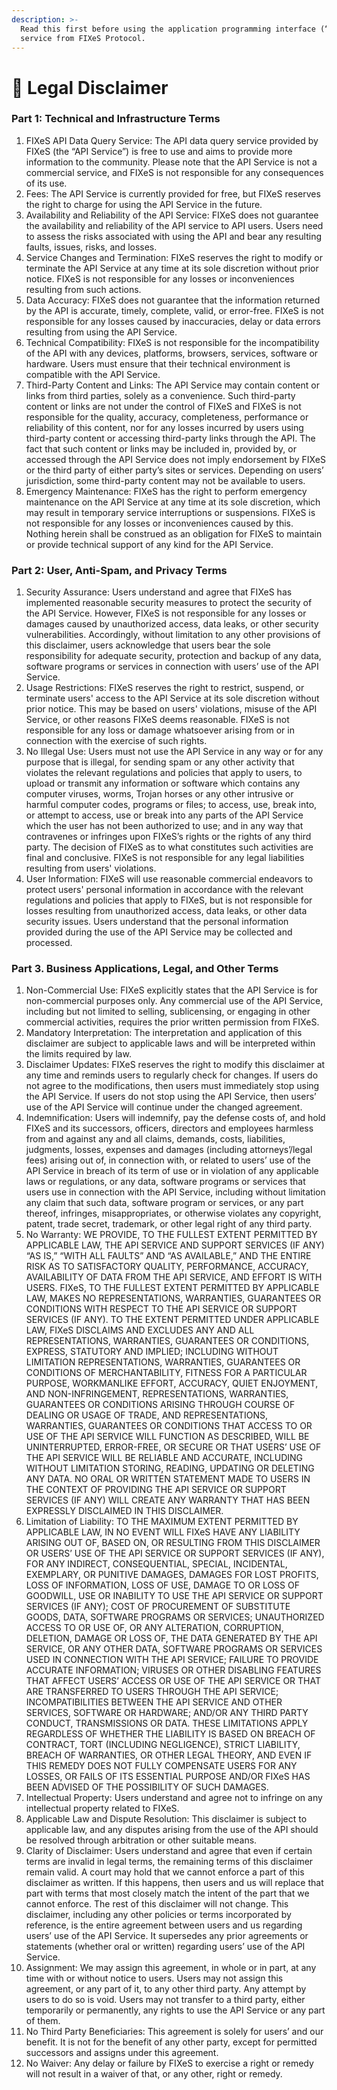 ```yaml
---
description: >-
  Read this first before using the application programming interface (“API”)
  service from FIXeS Protocol.
---
```


# 📃 Legal Disclaimer

### Part 1: Technical and Infrastructure Terms

1. FIXeS API Data Query Service: The API data query service provided by FIXeS (the “API Service”) is free to use and aims to provide more information to the community. Please note that the API Service is not a commercial service, and FIXeS is not responsible for any consequences of its use.&#x20;
2. Fees: The API Service is currently provided for free, but FIXeS reserves the right to charge for using the API Service in the future.
3. Availability and Reliability of the API Service: FIXeS does not guarantee the availability and reliability of the API service to API users. Users need to assess the risks associated with using the API and bear any resulting faults, issues, risks, and losses.&#x20;
4. Service Changes and Termination: FIXeS reserves the right to modify or terminate the API Service at any time at its sole discretion without prior notice. FIXeS is not responsible for any losses or inconveniences resulting from such actions.&#x20;
5. Data Accuracy: FIXeS does not guarantee that the information returned by the API is accurate, timely, complete, valid, or error-free. FIXeS is not responsible for any losses caused by inaccuracies, delay or data errors resulting from using the API Service.&#x20;
6. Technical Compatibility: FIXeS is not responsible for the incompatibility of the API with any devices, platforms, browsers, services, software or hardware. Users must ensure that their technical environment is compatible with the API Service.&#x20;
7. Third-Party Content and Links: The API Service may contain content or links from third parties, solely as a convenience. Such third-party content or links are not under the control of FIXeS and FIXeS is not responsible for the quality, accuracy, completeness, performance or reliability of this content, nor for any losses incurred by users using third-party content or accessing third-party links through the API. The fact that such content or links may be included in, provided by, or accessed through the API Service does not imply endorsement by FIXeS or the third party of either party’s sites or services. Depending on users’ jurisdiction, some third-party content may not be available to users.&#x20;
8. Emergency Maintenance: FIXeS has the right to perform emergency maintenance on the API Service at any time at its sole discretion, which may result in temporary service interruptions or suspensions. FIXeS is not responsible for any losses or inconveniences caused by this. Nothing herein shall be construed as an obligation for FIXeS to maintain or provide technical support of any kind for the API Service.

### Part 2: User, Anti-Spam, and Privacy Terms

1. Security Assurance: Users understand and agree that FIXeS has implemented reasonable security measures to protect the security of the API Service. However, FIXeS is not responsible for any losses or damages caused by unauthorized access, data leaks, or other security vulnerabilities. Accordingly, without limitation to any other provisions of this disclaimer, users acknowledge that users bear the sole responsibility for adequate security, protection and backup of any data, software programs or services in connection with users’ use of the API Service.
2. Usage Restrictions: FIXeS reserves the right to restrict, suspend, or terminate users' access to the API Service at its sole discretion without prior notice. This may be based on users' violations, misuse of the API Service, or other reasons FIXeS deems reasonable. FIXeS is not responsible for any loss or damage whatsoever arising from or in connection with the exercise of such rights.&#x20;
3. No Illegal Use: Users must not use the API Service in any way or for any purpose that is illegal, for sending spam or any other activity that violates the relevant regulations and policies that apply to users, to upload or transmit any information or software which contains any computer viruses, worms, Trojan horses or any other intrusive or harmful computer codes, programs or files;  to access, use, break into, or attempt to access, use or break into any parts of the API Service which the user has not been authorized to use; and in any way that contravenes or infringes upon FIXeS’s rights or the rights of any third party. The decision of FIXeS as to what constitutes such activities are final and conclusive. FIXeS is not responsible for any legal liabilities resulting from users' violations.
4. User Information: FIXeS will use reasonable commercial endeavors to protect users' personal information in accordance with the relevant regulations and policies that apply to FIXeS, but is not responsible for losses resulting from unauthorized access, data leaks, or other data security issues. Users understand that the personal information provided during the use of the API Service may be collected and processed.

### Part 3. Business Applications, Legal, and Other Terms

1. Non-Commercial Use: FIXeS explicitly states that the API Service is for non-commercial purposes only. Any commercial use of the API Service, including but not limited to selling, sublicensing, or engaging in other commercial activities, requires the prior written permission from FIXeS.&#x20;
2. Mandatory Interpretation: The interpretation and application of this disclaimer are subject to applicable laws and will be interpreted within the limits required by law.&#x20;
3. Disclaimer Updates: FIXeS reserves the right to modify this disclaimer at any time and reminds users to regularly check for changes. If users do not agree to the modifications, then users must immediately stop using the API Service. If users do not stop using the API Service, then users’ use of the API Service will continue under the changed agreement.&#x20;
4. Indemnification: Users will indemnify, pay the defense costs of, and hold FIXeS and its successors, officers, directors and employees harmless from and against any and all claims, demands, costs, liabilities, judgments, losses, expenses and damages (including attorneys’/legal fees) arising out of, in connection with, or related to users’ use of the API Service in breach of its term of use or in violation of any applicable laws or regulations, or any data, software programs or services that users use in connection with the API Service, including without limitation any claim that such data, software program or services, or any part thereof, infringes, misappropriates, or otherwise violates any copyright, patent, trade secret, trademark, or other legal right of any third party.&#x20;
5. No Warranty: WE PROVIDE, TO THE FULLEST EXTENT PERMITTED BY APPLICABLE LAW, THE API SERVICE AND SUPPORT SERVICES (IF ANY) “AS IS,” “WITH ALL FAULTS” AND “AS AVAILABLE,” AND THE ENTIRE RISK AS TO SATISFACTORY QUALITY, PERFORMANCE, ACCURACY, AVAILABILITY OF DATA FROM THE API SERVICE, AND EFFORT IS WITH USERS. FIXeS, TO THE FULLEST EXTENT PERMITTED BY APPLICABLE LAW, MAKES NO REPRESENTATIONS, WARRANTIES, GUARANTEES OR CONDITIONS WITH RESPECT TO THE API SERVICE OR SUPPORT SERVICES (IF ANY). TO THE EXTENT PERMITTED UNDER APPLICABLE LAW, FIXeS DISCLAIMS AND EXCLUDES ANY AND ALL REPRESENTATIONS, WARRANTIES, GUARANTEES OR CONDITIONS, EXPRESS, STATUTORY AND IMPLIED; INCLUDING WITHOUT LIMITATION REPRESENTATIONS, WARRANTIES, GUARANTEES OR CONDITIONS OF MERCHANTABILITY, FITNESS FOR A PARTICULAR PURPOSE, WORKMANLIKE EFFORT, ACCURACY, QUIET ENJOYMENT, AND NON-INFRINGEMENT, REPRESENTATIONS, WARRANTIES, GUARANTEES OR CONDITIONS ARISING THROUGH COURSE OF DEALING OR USAGE OF TRADE, AND REPRESENTATIONS, WARRANTIES, GUARANTEES OR CONDITIONS THAT ACCESS TO OR USE OF THE API SERVICE WILL FUNCTION AS DESCRIBED, WILL BE UNINTERRUPTED, ERROR-FREE, OR SECURE OR THAT USERS’ USE OF THE API SERVICE WILL BE RELIABLE AND ACCURATE, INCLUDING WITHOUT LIMITATION STORING, READING, UPDATING OR DELETING ANY DATA. NO ORAL OR WRITTEN STATEMENT MADE TO USERS IN THE CONTEXT OF PROVIDING THE API SERVICE OR SUPPORT SERVICES (IF ANY) WILL CREATE ANY WARRANTY THAT HAS BEEN EXPRESSLY DISCLAIMED IN THIS DISCLAIMER.&#x20;
6. Limitation of Liability: TO THE MAXIMUM EXTENT PERMITTED BY APPLICABLE LAW, IN NO EVENT WILL FIXeS HAVE ANY LIABILITY ARISING OUT OF, BASED ON, OR RESULTING FROM THIS DISCLAIMER OR USERS’ USE OF THE API SERVICE OR SUPPORT SERVICES (IF ANY), FOR ANY INDIRECT, CONSEQUENTIAL, SPECIAL, INCIDENTAL, EXEMPLARY, OR PUNITIVE DAMAGES, DAMAGES FOR LOST PROFITS, LOSS OF INFORMATION, LOSS OF USE, DAMAGE TO OR LOSS OF GOODWILL, USE OR INABILITY TO USE THE API SERVICE OR SUPPORT SERVICES (IF ANY); COST OF PROCUREMENT OF SUBSTITUTE GOODS, DATA, SOFTWARE PROGRAMS OR SERVICES; UNAUTHORIZED ACCESS TO OR USE OF, OR ANY ALTERATION, CORRUPTION, DELETION, DAMAGE OR LOSS OF, THE DATA GENERATED BY THE API SERVICE, OR ANY OTHER DATA, SOFTWARE PROGRAMS OR SERVICES USED IN CONNECTION WITH THE API SERVICE; FAILURE TO PROVIDE ACCURATE INFORMATION; VIRUSES OR OTHER DISABLING FEATURES THAT AFFECT USERS’ ACCESS OR USE OF THE API SERVICE OR THAT ARE TRANSFERRED TO USERS THROUGH THE API SERVICE; INCOMPATIBILITIES BETWEEN THE API SERVICE AND OTHER SERVICES, SOFTWARE OR HARDWARE; AND/OR ANY THIRD PARTY CONDUCT, TRANSMISSIONS OR DATA. THESE LIMITATIONS APPLY REGARDLESS OF WHETHER THE LIABILITY IS BASED ON BREACH OF CONTRACT, TORT (INCLUDING NEGLIGENCE), STRICT LIABILITY, BREACH OF WARRANTIES, OR OTHER LEGAL THEORY, AND EVEN IF THIS REMEDY DOES NOT FULLY COMPENSATE USERS FOR ANY LOSSES, OR FAILS OF ITS ESSENTIAL PURPOSE AND/OR FIXeS HAS BEEN ADVISED OF THE POSSIBILITY OF SUCH DAMAGES.&#x20;
7. Intellectual Property: Users understand and agree not to infringe on any intellectual property related to FIXeS.&#x20;
8. Applicable Law and Dispute Resolution: This disclaimer is subject to applicable law, and any disputes arising from the use of the API should be resolved through arbitration or other suitable means.&#x20;
9. Clarity of Disclaimer: Users understand and agree that even if certain terms are invalid in legal terms, the remaining terms of this disclaimer remain valid. A court may hold that we cannot enforce a part of this disclaimer as written. If this happens, then users and us will replace that part with terms that most closely match the intent of the part that we cannot enforce. The rest of this disclaimer will not change. This disclaimer, including any other policies or terms incorporated by reference, is the entire agreement between users and us regarding users’ use of the API Service. It supersedes any prior agreements or statements (whether oral or written) regarding users’ use of the API Service.&#x20;
10. Assignment: We may assign this agreement, in whole or in part, at any time with or without notice to users. Users may not assign this agreement, or any part of it, to any other third party. Any attempt by users to do so is void. Users may not transfer to a third party, either temporarily or permanently, any rights to use the API Service or any part of them.&#x20;
11. No Third Party Beneficiaries: This agreement is solely for users’ and our benefit. It is not for the benefit of any other party, except for permitted successors and assigns under this agreement.&#x20;
12. No Waiver: Any delay or failure by FIXeS to exercise a right or remedy will not result in a waiver of that, or any other, right or remedy.

